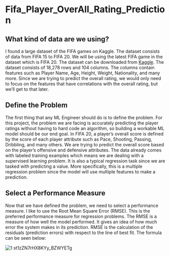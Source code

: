 # Fifa_Player_OverAll_Rating_Prediction

## What kind of data are we using?

I found a large dataset of the FIFA games on Kaggle. The dataset consists of data from FIFA 15 to FIFA 20. We will be using the latest FIFA game in the dataset which is FIFA 20. The dataset can be downloaded from [Kaggle](https://www.kaggle.com/stefanoleone992/fifa-20-complete-player-dataset). The dataset consists of 18,278 rows and 104 columns. The columns contain features such as Player Name, Age, Height, Weight, Nationality, and many more. Since we are trying to predict the overall rating, we would only need to focus on the features that have correlations with the overall rating, but we’ll get to that later.


## Define the Problem

The first thing that any ML Engineer should do is to define the problem. For this project, the problem we are facing is accurately predicting the player ratings without having to hard code an algorithm, so building a workable ML model should be our end goal. In FIFA 20, a player’s overall score is defined by the score of each player attribute such as Pace, Shooting, Passing, Dribbling, and many others. We are trying to predict the overall score based on the player’s offensive and defensive attributes. The data already comes with labeled training examples which means we are dealing with a supervised learning problem. It is also a typical regression task since we are tasked with predicting a value. More specifically, this is a multiple regression problem since the model will use multiple features to make a prediction.

## Select a Performance Measure

Now that we have defined the problem, we need to select a performance measure. I like to use the Root Mean Square Error (RMSE). This is the preferred performance measure for regression problems. The RMSE is a measure of how well the model performed. It gives an idea of how much error the system makes in its prediction. RMSE is the calculation of the residuals (prediction errors) with respect to the line of best fit. The formula can be seen below:


![1 st1zZN7rHX8KYy_BZWYETg](https://user-images.githubusercontent.com/115188345/194416690-4857ff93-f9b0-40e1-9005-f14cff053a06.png)
